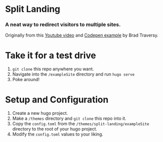 # Split Landing
### A neat way to redirect visitors to multiple sites.

Originally from this [Youtube video](https://www.youtube.com/watch?v=oRmQN244Ir0) and [Codepen example](https://codepen.io/bradtraversy/pen/dJzzdB) by Brad Traversy.

# Take it for a test drive

1. `git clone` this repo anywhere you want.
2. Navigate into the `/exampleSite` directory and run `hugo serve`
1. Poke around!

# Setup and Configuration
1. Create a new hugo project.
1. Make a `/themes` directory and `git clone` this repo into it.
1. Copy the `config.toml` from the `/themes/split-landing/exampleSite` directory to the root of your hugo project.
1. Modify the `config.toml` values to your liking.